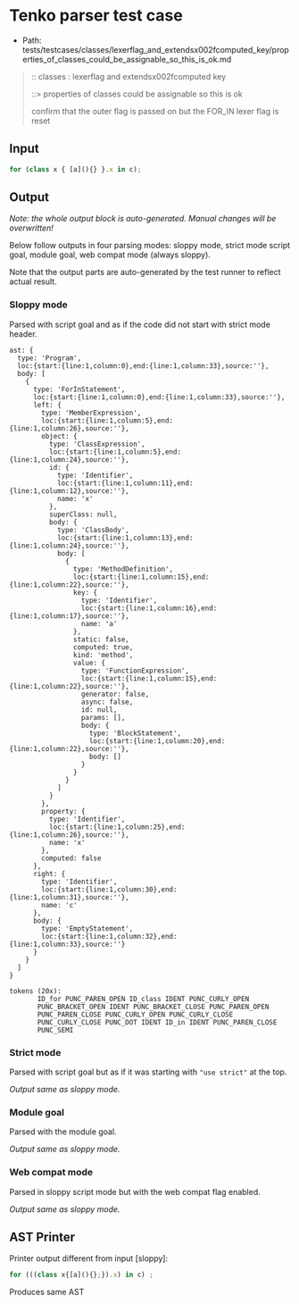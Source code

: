 # Tenko parser test case

- Path: tests/testcases/classes/lexerflag_and_extendsx002fcomputed_key/properties_of_classes_could_be_assignable_so_this_is_ok.md

> :: classes : lexerflag and extendsx002fcomputed key
>
> ::> properties of classes could be assignable so this is ok
>
> confirm that the outer flag is passed on but the FOR_IN lexer flag is reset

## Input

`````js
for (class x { [a](){} }.x in c);
`````

## Output

_Note: the whole output block is auto-generated. Manual changes will be overwritten!_

Below follow outputs in four parsing modes: sloppy mode, strict mode script goal, module goal, web compat mode (always sloppy).

Note that the output parts are auto-generated by the test runner to reflect actual result.

### Sloppy mode

Parsed with script goal and as if the code did not start with strict mode header.

`````
ast: {
  type: 'Program',
  loc:{start:{line:1,column:0},end:{line:1,column:33},source:''},
  body: [
    {
      type: 'ForInStatement',
      loc:{start:{line:1,column:0},end:{line:1,column:33},source:''},
      left: {
        type: 'MemberExpression',
        loc:{start:{line:1,column:5},end:{line:1,column:26},source:''},
        object: {
          type: 'ClassExpression',
          loc:{start:{line:1,column:5},end:{line:1,column:24},source:''},
          id: {
            type: 'Identifier',
            loc:{start:{line:1,column:11},end:{line:1,column:12},source:''},
            name: 'x'
          },
          superClass: null,
          body: {
            type: 'ClassBody',
            loc:{start:{line:1,column:13},end:{line:1,column:24},source:''},
            body: [
              {
                type: 'MethodDefinition',
                loc:{start:{line:1,column:15},end:{line:1,column:22},source:''},
                key: {
                  type: 'Identifier',
                  loc:{start:{line:1,column:16},end:{line:1,column:17},source:''},
                  name: 'a'
                },
                static: false,
                computed: true,
                kind: 'method',
                value: {
                  type: 'FunctionExpression',
                  loc:{start:{line:1,column:15},end:{line:1,column:22},source:''},
                  generator: false,
                  async: false,
                  id: null,
                  params: [],
                  body: {
                    type: 'BlockStatement',
                    loc:{start:{line:1,column:20},end:{line:1,column:22},source:''},
                    body: []
                  }
                }
              }
            ]
          }
        },
        property: {
          type: 'Identifier',
          loc:{start:{line:1,column:25},end:{line:1,column:26},source:''},
          name: 'x'
        },
        computed: false
      },
      right: {
        type: 'Identifier',
        loc:{start:{line:1,column:30},end:{line:1,column:31},source:''},
        name: 'c'
      },
      body: {
        type: 'EmptyStatement',
        loc:{start:{line:1,column:32},end:{line:1,column:33},source:''}
      }
    }
  ]
}

tokens (20x):
       ID_for PUNC_PAREN_OPEN ID_class IDENT PUNC_CURLY_OPEN
       PUNC_BRACKET_OPEN IDENT PUNC_BRACKET_CLOSE PUNC_PAREN_OPEN
       PUNC_PAREN_CLOSE PUNC_CURLY_OPEN PUNC_CURLY_CLOSE
       PUNC_CURLY_CLOSE PUNC_DOT IDENT ID_in IDENT PUNC_PAREN_CLOSE
       PUNC_SEMI
`````

### Strict mode

Parsed with script goal but as if it was starting with `"use strict"` at the top.

_Output same as sloppy mode._

### Module goal

Parsed with the module goal.

_Output same as sloppy mode._

### Web compat mode

Parsed in sloppy script mode but with the web compat flag enabled.

_Output same as sloppy mode._

## AST Printer

Printer output different from input [sloppy]:

````js
for (((class x{[a](){};}).x) in c) ;
````

Produces same AST
